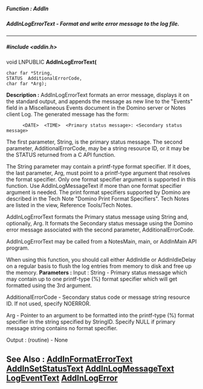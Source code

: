 ##### Function : AddIn
##### AddInLogErrorText - Format and write error message to the log file.
---
##### #include <addin.h>
void LNPUBLIC **AddInLogErrorText(**

	char far *String,
	STATUS  AdditionalErrorCode,
	char far *Arg);
**Description :**
AddInLogErrorText formats an error message, displays it on the standard output, 
and appends the message as new line to the "Events" field in a Miscellaneous 
Events document in the Domino server or Notes client Log.  The generated 
message has the form:
 
          <DATE>  <TIME>  <Primary status message>: <Secondary status message>

The first parameter, String, is the primary status message. The second 
parameter, AdditionalErrorCode, may be a string resource ID, or it may be the 
STATUS returned from a C API function.

The String parameter may contain a printf-type format specifier. If it does, 
the last parameter, Arg, must point to a printf-type argument that resolves the 
format specifier.  Only one format specifier argument is supported in this 
function.  Use AddInLogMessageText if more than one format specifier argument 
is needed.  The print format specifiers supported by Domino are described in 
the Tech Note "Domino Print Format Specifiers".  Tech Notes are listed in the 
view, Reference Tools/Tech Notes.

AddInLogErrorText formats the Primary status message using String and, 
optionally, Arg.  It formats the Secondary status message using the Domino 
error message associated with the second parameter, AdditionalErrorCode.

AddInLogErrorText may be called from a NotesMain, main, or AddInMain API 
program. 

When using this function, you should call either AddInIdle or AddInIdleDelay on 
a regular basis to flush the log entries from memory to disk and free up the 
memory.
**Parameters :**
Input :
String  -  Primary status message which may contain up to one printf-type (%) format specifier which will get formatted using the 3rd argument.

AdditionalErrorCode  -  Secondary status code or message string resource ID.  If not used, specify NOERROR.

Arg  -  Pointer to an argument to be formatted into the  printf-type (%) format specifier in the string specified by StringID. Specify NULL if primary message string contains no format specifier.

Output :
(routine)  -  None


**See Also :**
[AddInFormatErrorText](D:/md_files/AddInFormatErrorText.md)
[AddInSetStatusText](D:/md_files/AddInSetStatusText.md)
[AddInLogMessageText](D:/md_files/AddInLogMessageText.md)
[LogEventText](D:/md_files/LogEventText.md)
[AddInLogError](D:/md_files/AddInLogError.md)
---
